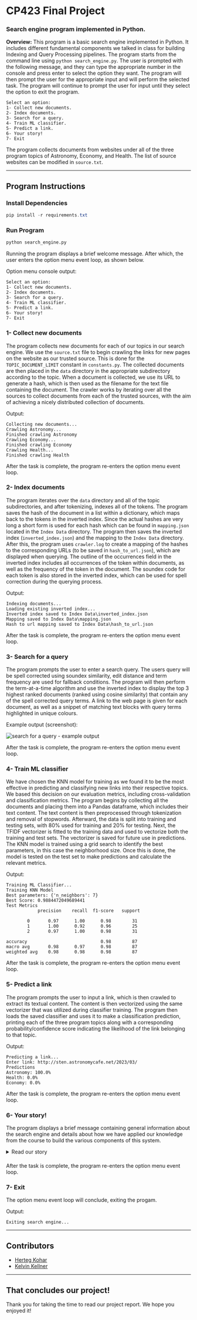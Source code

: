 # **CP423 Final Project**
### **Search engine program implemented in Python.**

**Overview:** This program is a basic search engine implemented in Python. It includes different fundamental components we talked in class for building Indexing and Query Processing pipelines. The program starts from the command line using `python search_engine.py`. The user is prompted with the following message, and they can type the appropriate number in the console and press enter to select the option they want. The program will then prompt the user for the appropriate input and will perform the selected task. The program will continue to prompt the user for input until they select the option to exit the program.

    Select an option:
    1- Collect new documents.
    2- Index documents.
    3- Search for a query.
    4- Train ML classifier.
    5- Predict a link.
    6- Your story!
    7- Exit


The program collects documents from websites under all of the three program topics of Astronomy, Economy, and Health. The list of source websites can be modified in `source.txt`.

---


## **Program Instructions**

### Install Dependencies
```powershell
pip install -r requirements.txt
```

### Run Program
```Bash
python search_engine.py
```
Running the program displays a brief welcome message. After which, the user enters the option menu event loop, as shown below.

Option menu console output:

    Select an option:
    1- Collect new documents.
    2- Index documents.
    3- Search for a query.
    4- Train ML classifier.
    5- Predict a link.
    6- Your story!
    7- Exit


### 1- Collect new documents

The program collects new documents for each of our topics in our search engine. We use the `source.txt` file to begin crawling the links for new pages on the website as our trusted source. This is done for the `TOPIC_DOCUMENT_LIMIT` constant in `constants.py`. The collected documents are then placed in the `data` directory in the appropriate subdirectory according to the topic. When a document is collected, we use its URL to generate a hash, which is then used as the filename for the text file containing the document. The crawler works by iterating over all the sources to collect documents from each of the trusted sources, with the aim of achieving a nicely distributed collection of documents.

Output:

    Collecting new documents...
    Crawling Astronomy...
    Finished crawling Astronomy
    Crawling Economy...
    Finished crawling Economy
    Crawling Health...
    Finished crawling Health
After the task is complete, the program re-enters the option menu event loop.


### 2- Index documents


The program iterates over the `data` directory and all of the topic subdirectories, and after tokenizing, indexes all of the tokens. The program saves the hash of the document in a list within a dictionary, which maps back  to the tokens in the inverted index. Since the actual hashes are very long a short form is used for each hash which can be found in `mapping.json` located in the `Index Data` directory. The program then saves the inverted index (`inverted_index.json`) and the mapping to the `Index Data` directory. After this, the program uses `crawler.log` to create a mapping of the hashes to the corresponding URLs (to be saved in `hash_to_url.json`), which are displayed when querying. The outline of the occurrences field in the inverted index includes all occurrences of the token within documents, as well as the frequency of the token in the document. The soundex code for each token is also stored in the inverted index, which can be used for spell correction during the querying process.

Output:

    Indexing documents...
    Loading existing inverted index...
    Inverted index saved to Index Data\inverted_index.json
    Mapping saved to Index Data\mapping.json
    Hash to url mapping saved to Index Data\hash_to_url.json
After the task is complete, the program re-enters the option menu event loop.


### 3- Search for a query

The program prompts the user to enter a search query. The users query will be spell corrected using soundex similarity, edit distance and term frequency are used for fallback conditions. The program will then perform the term-at-a-time algorithm and use the inverted index to display the top 3 highest ranked documents (ranked using cosine similarity) that contain any of the spell corrected query terms. A link to the web page is given for each document, as well as a snippet of matching text blocks with query terms highlighted in unique colours.

Example output (screenshot):

![search for a query - example output](https://user-images.githubusercontent.com/19508210/233170942-b92b08e9-a3ce-44ae-84a1-1b19eed3c47e.png)

After the task is complete, the program re-enters the option menu event loop.


### 4- Train ML classifier

We have chosen the KNN model for training as we found it to be the most effective in predicting and classifying new links into their respective topics. We based this decision on our evaluation metrics, including cross-validation and classification metrics. The program begins by collecting all the documents and placing them into a Pandas dataframe, which includes their text content. The text content is then preprocessed through tokenization and removal of stopwords. Afterward, the data is split into training and testing sets, with 80% used for training and 20% for testing. Next, the TFIDF vectorizer is fitted to the training data and used to vectorize both the training and test sets. The vectorizer is saved for future use in predictions. The KNN model is trained using a grid search to identify the best parameters, in this case the neighborhood size. Once this is done, the model is tested on the test set to make predictions and calculate the relevant metrics.

Output:

    Training ML Classifier...
    Training KNN Model
    Best parameters: {'n_neighbors': 7}
    Best Score: 0.9884472049689441
    Test Metrics
                precision    recall  f1-score   support

            0       0.97      1.00      0.98        31
            1       1.00      0.92      0.96        25
            2       0.97      1.00      0.98        31

    accuracy                            0.98        87
    macro avg       0.98      0.97      0.98        87
    weighted avg    0.98      0.98      0.98        87
After the task is complete, the program re-enters the option menu event loop.


### 5- Predict a link

The program prompts the user to input a link, which is then crawled to extract its textual content. The content is then vectorized using the same vectorizer that was utilized during classifier training. The program then loads the saved classifier and uses it to make a classification prediction, printing each of the three program topics along with a corresponding probability/confidence score indicating the likelihood of the link belonging to that topic.

Output:

    Predicting a link...
    Enter link: http://sten.astronomycafe.net/2023/03/
    Predictions
    Astronomy: 100.0%
    Health: 0.0%
    Economy: 0.0%
After the task is complete, the program re-enters the option menu event loop.


### 6- Your story!

The program displays a brief message containing general information about the search engine and details about how we have applied our knowledge from the course to build the various components of this system.

<details>
  <summary style="padding-bottom: 0.5em;">Read our story</summary>

    This search engine program is designed to provide users with the basic functionality for collecting, indexing, classifying, and searching for documents while leveraging our knowledge of search engine architecture and information retrieval gained from this course. We applied course concepts including web and document crawling, text processing, indexing, query processing, classification and retrieval models to develop its various components.

    For instance, to collect new documents, we implemented a web crawler algorithm that uses BeautifulSoup to parse text, store documents and extract links from web pages. To index documents, we used an inverted index data structure that stores the frequency of each term in the document to enable fast retrieval of search results. Additionally, we used the term-at-a-time algorithm to retrieve documents related to the query, and applied text processing techniques such as tokenization, stemming, stop-word removal, and spell correction to improve the accuracy of search engine results.

    We applied our knowledge of supervised machine learning methods to train a classifier model capable of classifying documents into one of the three program topics. To train the model, we utilized a K-Nearest Neighbors (KNN) classifier based on the text content of both labeled source pages and internal links found within them. This model is used to identify which documents are most relevant to the user's query. Additionally, the same classifier model is used for the link prediction feature to predict which of the three topics a given link belongs to.

    Overall, this simple search engine program is the culmination of our in-depth understanding of search engine architecture and information retrieval techniques that we gained throughout this course. Our ability to effectively implement various algorithms and processes is reflected in the program's performance and utility.

    Thank you for taking the time to explore our program,
    - Herteg and Kelvin <3
</details>

After the task is complete, the program re-enters the option menu event loop.


### 7- Exit

The option menu event loop will conclude, exiting the progam.

Output:

    Exiting search engine...


---

## Contributors

- [Herteg Kohar](https://github.com/koha5160)
- [Kelvin Kellner](https://github.com/kelvinkellner)


---

## That concludes our project!
Thank you for taking the time to read our project report. We hope you enjoyed it!

